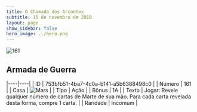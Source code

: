 ```yaml
---
title: O Chamado dos Arcontes
subtitle: 15 de novembro de 2018
layout: page
show_sidebar: false
hero_image: ../hero.png
---
```


![161](https://cdn.keyforgegame.com/media/card_front/pt/341_161_FPHCPHPMX8W8_pt.png)

## Armada de Guerra

|----|----|
| ID | 753bfb51-4ba7-4c0a-b141-a5b6388498c0 |
| Número | 161 |
| Casa | ![Mars](https://archonarcana.com/images/thumb/d/de/Mars.png/22px-Mars.png "Marte") |
| Tipo | Ação |
| Bônus | 1A |
| Texto | Jogar: Revele qualquer número de cartas de Marte de sua mão. Para cada carta revelada desta forma, compre 1 carta. |
| Raridade | Incomum |
